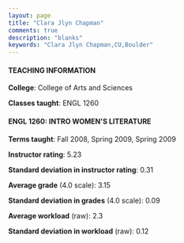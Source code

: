 ```yaml
---
layout: page
title: "Clara Jlyn Chapman" 
comments: true
description: "blanks"
keywords: "Clara Jlyn Chapman,CU,Boulder"
---
```

<head>
<script src="https://ajax.googleapis.com/ajax/libs/jquery/2.1.3/jquery.min.js"></script>
<script src="https://dl.dropboxusercontent.com/s/pc42nxpaw1ea4o9/highcharts.js?dl=0"></script>
<!-- <script src="../assets/js/highcharts.js"></script> -->
<style type="text/css">@font-face {
	font-family: "Bebas Neue";
	src: url(https://www.filehosting.org/file/details/544349/BebasNeue Regular.otf) format("opentype");
	}
	h1.Bebas { 
		font-family: "Bebas Neue", Verdana, Tahoma;
	}
</style>
</head>
	   
#### TEACHING INFORMATION

**College**: College of Arts and Sciences

**Classes taught**: ENGL 1260

#### ENGL 1260: INTRO WOMEN'S LITERATURE

**Terms taught**: Fall 2008, Spring 2009, Spring 2009

**Instructor rating**: 5.23

**Standard deviation in instructor rating**: 0.31

**Average grade** (4.0 scale): 3.15

**Standard deviation in grades** (4.0 scale): 0.09

**Average workload** (raw): 2.3

**Standard deviation in workload** (raw): 0.12

